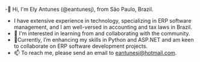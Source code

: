-👋 Hi, I'm Ely Antunes (@eantunesj), from São Paulo, Brazil. 
  - I have extensive experience in technology, specializing in ERP software management, and I am well-versed in accounting and tax laws in Brazil.
- 👀 I'm interested in learning from and collaborating with the community.
- 🌱Currently, I’m enhancing my skills in Python and ASP.NET and am keen to collaborate on ERP software development projects.
- 📫 To reach me, please send an email to eantunesj@hotmail.com.
